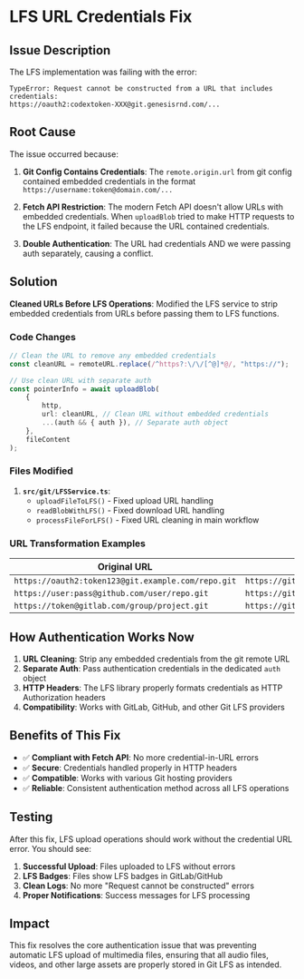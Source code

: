 # LFS URL Credentials Fix

## Issue Description

The LFS implementation was failing with the error:

```
TypeError: Request cannot be constructed from a URL that includes credentials:
https://oauth2:codextoken-XXX@git.genesisrnd.com/...
```

## Root Cause

The issue occurred because:

1. **Git Config Contains Credentials**: The `remote.origin.url` from git config contained embedded credentials in the format `https://username:token@domain.com/...`

2. **Fetch API Restriction**: The modern Fetch API doesn't allow URLs with embedded credentials. When `uploadBlob` tried to make HTTP requests to the LFS endpoint, it failed because the URL contained credentials.

3. **Double Authentication**: The URL had credentials AND we were passing auth separately, causing a conflict.

## Solution

**Cleaned URLs Before LFS Operations**: Modified the LFS service to strip embedded credentials from URLs before passing them to LFS functions.

### Code Changes

```typescript
// Clean the URL to remove any embedded credentials
const cleanURL = remoteURL.replace(/^https?:\/\/[^@]*@/, "https://");

// Use clean URL with separate auth
const pointerInfo = await uploadBlob(
    {
        http,
        url: cleanURL, // Clean URL without embedded credentials
        ...(auth && { auth }), // Separate auth object
    },
    fileContent
);
```

### Files Modified

1. **`src/git/LFSService.ts`**:
    - `uploadFileToLFS()` - Fixed upload URL handling
    - `readBlobWithLFS()` - Fixed download URL handling
    - `processFileForLFS()` - Fixed URL cleaning in main workflow

### URL Transformation Examples

| Original URL                                       | Cleaned URL                            |
| -------------------------------------------------- | -------------------------------------- |
| `https://oauth2:token123@git.example.com/repo.git` | `https://git.example.com/repo.git`     |
| `https://user:pass@github.com/user/repo.git`       | `https://github.com/user/repo.git`     |
| `https://token@gitlab.com/group/project.git`       | `https://gitlab.com/group/project.git` |

## How Authentication Works Now

1. **URL Cleaning**: Strip any embedded credentials from the git remote URL
2. **Separate Auth**: Pass authentication credentials in the dedicated `auth` object
3. **HTTP Headers**: The LFS library properly formats credentials as HTTP Authorization headers
4. **Compatibility**: Works with GitLab, GitHub, and other Git LFS providers

## Benefits of This Fix

- ✅ **Compliant with Fetch API**: No more credential-in-URL errors
- ✅ **Secure**: Credentials handled properly in HTTP headers
- ✅ **Compatible**: Works with various Git hosting providers
- ✅ **Reliable**: Consistent authentication method across all LFS operations

## Testing

After this fix, LFS upload operations should work without the credential URL error. You should see:

1. **Successful Upload**: Files uploaded to LFS without errors
2. **LFS Badges**: Files show LFS badges in GitLab/GitHub
3. **Clean Logs**: No more "Request cannot be constructed" errors
4. **Proper Notifications**: Success messages for LFS processing

## Impact

This fix resolves the core authentication issue that was preventing automatic LFS upload of multimedia files, ensuring that all audio files, videos, and other large assets are properly stored in Git LFS as intended.

